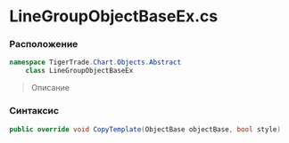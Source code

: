 
# LineGroupObjectBaseEx.cs
### Расположение
```csharp
namespace TigerTrade.Chart.Objects.Abstract  
    class LineGroupObjectBaseEx
```

> Описание

### Синтаксис
```csharp
public override void CopyTemplate(ObjectBase objectBase, bool style)
```
